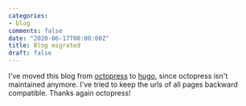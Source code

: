 ```yaml
---
categories:
- blog
comments: false
date: "2020-06-17T00:00:00Z"
title: Blog migrated
draft: false
---
```


I've moved this blog from [octopress](https://github.com/imathis/octopress) to [hugo](https://gohugo.io/), since octopress isn't maintained anymore. I've tried to keep the urls of all pages backward compatible. Thanks again octopress!
